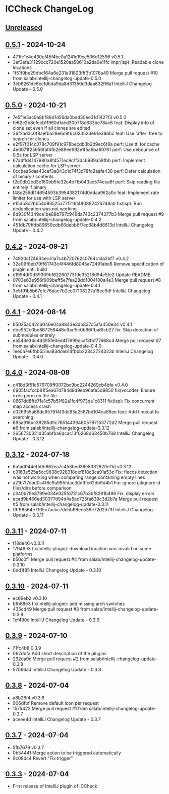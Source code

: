 <!-- Keep a Changelog guide -> https://keepachangelog.com -->

# ICCheck ChangeLog

## [Unreleased]

## [0.5.1] - 2024-10-24

- 471fc1c4e430ef45f4bc0a1241c19cc506d12596 v0.5.1
- 3ef3efa31129ccc720e1520aa58610a2da6e11fc impr(lsp): Readable clone locations
- 1f51f9be29dbc164a6e231a91803fff3b1076a49 Merge pull request #10 from salab/intellij-changelog-update-0.5.0
- 3cb8261de6ecfdbda9da8d31350d3daa632ff6a1 IntelliJ Changelog Update - 0.5.0

## [0.5.0] - 2024-10-21

- 7e5f1e5ac9a8bf89d1d56da0bad30ee31d1427f3 v0.5.0
- fe62e2b8efecb11960d1acd30b7f8e833be78ac6 feat: Display info of clone set even if all clones are edited
- 36f2ad3c0f8aefba28e6c9f6c023523e61e39bbc feat: Use 'after' tree to search for clones
- e2f97f014c078c709f91c978becdb3b2d9ec6f8a perf: Use ttl for cache
- 4e0071f25656faf4fb2e89ee692e1f5a6ba60761 perf: Use debounce of 0.5s for LSP server
- 67a4ffd4147980a8f4571ec9c1f3dc6989a58fbb perf: Implement calculation cache for LSP server
- 0ccbea5daa43cef3e843c1c74f3c78fd9aafe438 perf: Defer calculation of binary / contents
- f2e0db2bd3e160bb5fe32e4b7fb043ac574eea6f perf: Skip reading file entirely if binary
- f48d255df14654593b3954382174d0ddaa962a0c feat: Implement rate limiter for use with LSP server
- e15db3c2bb54d93525a77f216f48088242d748a0 fix(lsp): Run deduplication was not working
- 6d930f4349ce1be88b797c949da743c2374377b3 Merge pull request #9 from salab/intellij-changelog-update-0.4.2
- 451db79ffdb89659cdb66debb6f7ec68b4d8613d IntelliJ Changelog Update - 0.4.2

## [0.4.2] - 2024-09-21

- 74920c124634ec41a7c4b720762c0764c1da2bf7 v0.4.2
- 32e09f8eb79ff61743c4f446fd8045a72491abe6 Remove specification of plugin until build
- e1994df0d39309bf622607731de35218d94e5fe2 Update README
- 0703e63e956f909beff5e7fea28dd1004100a4e3 Merge pull request #8 from salab/intellij-changelog-update-0.4.1
- 3e5f91b5b67efe76dae7b2ce07108227a18ee9df IntelliJ Changelog Update - 0.4.1

## [0.4.1] - 2024-08-14

- b5025a042c6046e04a8843e3db837c5afa450e34 v0.4.1
- dbe952c0be867258448cfbaf5c0b66ffba6fcb27 fix: Skip detection of submodules entirely
- ea543e34c4d395fe0ed417699dcaf3fbf77d68c4 Merge pull request #7 from salab/intellij-changelog-update-0.4.0
- 1ee0a7e6fbb551ea83dceb14fbbb22342724323b IntelliJ Changelog Update - 0.4.0

## [0.4.0] - 2024-08-08

- c418d3f51c576709ff0072bc9bd2244269cb4bfe v0.4.0
- 6905facfccb81f5ea67d784d9d9eb96afe5d9850 fix(vscode): Ensure exec perm on the file
- 0667dd8ffe71e1c57b51f82a1fc4f973de1c8311 fix(lsp): Fix concurrent map access crash
- c026655a66dc957914f3dc83e2587bd104ca66ee feat: Add timeout to searching
- 695a918bc38285d9c785144394605787153772d2 Merge pull request #6 from salab/intellij-changelog-update-0.3.12
- 2656730321d35abfba6dcac13f0268d63450b769 IntelliJ Changelog Update - 0.3.12

## [0.3.12] - 2024-07-18

- 6a1ad044ef50b662ea7c453bed36e8332820ef1d v0.3.12
- c3163e525a5cc9838c928318def818c3ca91a53c Fix: fleccs detection was not working when comparing range containing empty lines
- a21b7f7dad0c4f6c9a995fdac3dd9fc62db9d4b1 Fix: ignore gitignore-d files/dirs before comparison
- c340b79e8799e034e025fd731c67b3bf8261b496 Fix: display errors
- ecad9b466ed30377d94d4a5ac725fa639c3d2b7a Merge pull request #5 from salab/intellij-changelog-update-0.3.11
- f9f98564e7105c7acbc7debb98ee536e72d2d73f IntelliJ Changelog Update - 0.3.11

## [0.3.11] - 2024-07-11

- f18de46 v0.3.11
- 17949e3 fix(intellij-plugin): download location was invalid on some platforms
- b50c0f1 Merge pull request #4 from salab/intellij-changelog-update-0.3.10
- 0dd1f85 IntelliJ Changelog Update - 0.3.10

## [0.3.10] - 2024-07-11

- ec69eb2 v0.3.10
- b1b88e3 fix(intellij-plugin): add missing arch switches
- 435cd49 Merge pull request #3 from salab/intellij-changelog-update-0.3.9
- 1ef490c IntelliJ Changelog Update - 0.3.9

## [0.3.9] - 2024-07-10

- 71fc4b8 0.3.9
- 062ddfa Add short description of the plugins
- 232da9c Merge pull request #2 from salab/intellij-changelog-update-0.3.8
- 57066ad IntelliJ Changelog Update - 0.3.8

## [0.3.8] - 2024-07-04

- a8b28f4 v0.3.8
- 906dfbf Remove default icon per request
- 1575422 Merge pull request #1 from salab/intellij-changelog-update-0.3.7
- aceee4d IntelliJ Changelog Update - 0.3.7

## [0.3.7] - 2024-07-04

- 5fb7679 v0.3.7
- 0b54441 Merge action to be triggered automatically
- 9c08dc4 Revert "Fix trigger"

## [0.3.3] - 2024-07-04

- First release of IntelliJ plugin of ICCheck

[Unreleased]: https://github.com/salab/iccheck/compare/v0.5.1...HEAD
[0.5.1]: https://github.com/salab/iccheck/compare/v0.5.0...v0.5.1
[0.5.0]: https://github.com/salab/iccheck/compare/v0.4.2...v0.5.0
[0.4.2]: https://github.com/salab/iccheck/compare/v0.4.1...v0.4.2
[0.4.1]: https://github.com/salab/iccheck/compare/v0.4.0...v0.4.1
[0.4.0]: https://github.com/salab/iccheck/compare/v0.3.12...v0.4.0
[0.3.12]: https://github.com/salab/iccheck/compare/v0.3.11...v0.3.12
[0.3.11]: https://github.com/salab/iccheck/compare/v0.3.10...v0.3.11
[0.3.10]: https://github.com/salab/iccheck/compare/v0.3.9...v0.3.10
[0.3.9]: https://github.com/salab/iccheck/compare/v0.3.8...v0.3.9
[0.3.8]: https://github.com/salab/iccheck/compare/v0.3.7...v0.3.8
[0.3.7]: https://github.com/salab/iccheck/compare/v0.3.3...v0.3.7
[0.3.3]: https://github.com/salab/iccheck/commits
